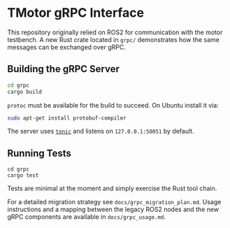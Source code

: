 # TMotor gRPC Interface

This repository originally relied on ROS2 for communication with the motor
testbench.  A new Rust crate located in `grpc/` demonstrates how the same
messages can be exchanged over gRPC.

## Building the gRPC Server

```bash
cd grpc
cargo build
```

`protoc` must be available for the build to succeed. On Ubuntu install it via:

```bash
sudo apt-get install protobuf-compiler
```

The server uses [`tonic`](https://github.com/hyperium/tonic) and listens on
`127.0.0.1:50051` by default.

## Running Tests

```
cd grpc
cargo test
```

Tests are minimal at the moment and simply exercise the Rust tool chain.

For a detailed migration strategy see `docs/grpc_migration_plan.md`. Usage
instructions and a mapping between the legacy ROS2 nodes and the new gRPC
components are available in `docs/grpc_usage.md`.
